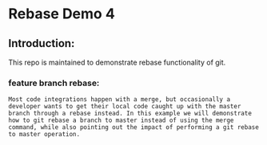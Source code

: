 # Rebase Demo 4

  ## Introduction:

  This repo is maintained to demonstrate rebase functionality of git.

  ### feature branch rebase:

	Most code integrations happen with a merge, but occasionally a developer wants to get their local code caught up with the master branch through a rebase instead. In this example we will demonstrate how to git rebase a branch to master instead of using the merge command, while also pointing out the impact of performing a git rebase to master operation.

